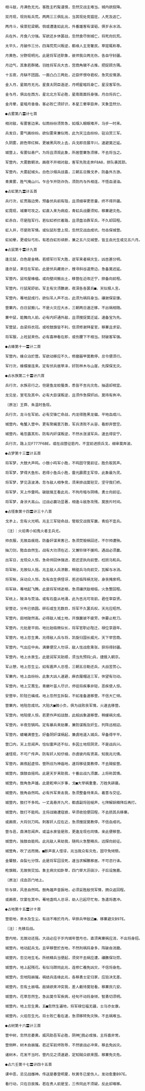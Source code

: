 <!-- { "loadSidebar": true } -->
    相斗敌，月满色无光。客胜主朽髯谨慎，忽然交战主难当，城内欲投降。

    双月现，现则有兵荒。两两三三俱乱出，当其现处竞猖狂，人死及逃亡。

    两月斗，侯景犯梁朝。倘或遭逢如此兆，外番雄客有谋韬，俱岁永冰消。

    兵在外，月食八分强。军欲还乡休罢战，忽然食尽倒城亡，将死向饥荒。

    太平久，月破作三分。四海荒荒兴叛逆，都缘人主宠奢民，草寇辄称尊。

    月黄色，分野现明光。此是将军还职象，彼师我众两无伤，各自守封疆。

    月边气，其象若群猪。羽姓将军兵大吉，宫商角徽不占推，把捉顾方隅。

    十五夜，月缺不团圆。一面凸凸三两处，近臣怀恨夺君权，急究反情源。

    金入月，星朗月无光。星食太阴臣造逆，月明星暗将身亡，星没客军伤。

    金与月，俱出在西方。星北北方军必胜，星南南面将身强，月白将兵亡。

    金月晕，星暗月昏昏。客必败亡须好识，本星三晕宰臣奔，天象显然分。

    ●占雾第八〓计七首

    相对敌，有雾客边来。似雨纷纷须势急，如烟入眼眼难开，马步一时来。

    兵发日，雾气画纷纷。欲似雾来兼似雨，此为天泣血纷纷，驻泊赏三军。

    久阴雾，颜色带红鲜。更被黑风吹上去，兵戈即目展平川，速避莫迁延。

    城营上，有雾似悬尸。为将且须观此象，所居营寨急须移，不去将当之。

    军营内，大雾数朝浓。画夜不开相对敌，客军先败走奔F8A8，排队袭其踪。

    军营内，大雾起城头。白色沙烟兵战喜，三朝五日簇戈矛，防备外方游。

    青黄雾，胜气掩山川。乍合乍开防诈伪，须防内与外相连，不悟血浸油。

    ●占虹第九〓计五首

    兵行次，虹贯路边旁。预备伏兵前有阻，且须细审更思量，终不得开疆。

    虹霓现，城寨可攻之。虹直入来为病疫，青虹兵战要须知，移寨避灾危。

    虹赤白，尽是阻军行。若似虹桥拦着路，且须盘泊靠军兵，不久却回程。

    虹入井，尽是败军情。或似鼠形营上现，忽然交战血成坑，勿击保城营。

    虹如晕，更或似弓形。有若白虹形续断，兼之五六见城营，皆主血光生或见五六月。

    ●占鼠第十〓计九首

    逢见鼠，白色是金精。若顺军行军大胜，逆军来者祸灾生，凶吉甚分明。

    逢亦鼠，来往在军前。此是伏兵藏诡计，搜寻斜谷道旁边，急备莫迟延。

    军营内，鼠咬屋椽楹。或向壁间搬出土，移营在近改迁宁，排备向前程。

    军营内，行鼠尾舒前。军主有灾须醮谢，夜深各各罢兵■，天似报人言。

    军营内，蓦地鼠成行。欲似吊人声不出，此须为祸将身当，禳谢保安康。

    营寨内，白日鼠搬儿。不是火灾应大水，三朝两日速迁移，不出祸相随。

    寨中鼠，能舞向人前。必有内奸通外敌，且须搜捉莫迁延，速备宝为先。

    军营鼠，血梁将衣冠。或咬鼓旗皆不利，信须修谢拜星官，移寨且求安。

    将军服，上衽鼠来伤。必有喜神看在即，或伤腰下不相当，财破客军强。

    ●占蜂第十一〓计二首

    军营内，蜂众泊於营。军欲动移应不久，修磨器甲莫教停，总令便须行。

    军行次，蜂蝶接连来。定有伏兵居草泽，好防林木与山崖，先探保无灾。

    ●占水族第二十〓计六首

    兵行次，水族忌行之。但是鱼龙蛟蜃类，悉皆不吉兆灾危，抽退却相宜。

    龙见垒，室宅及其中。必有大臣谋叛逆，且须作急探奸凶，莫待有奔冲。

    〔原注〕王莽、朱温时鱼现。

    兵行次，龙斗在军前。必有交锋亡命战，内龙得胜黑龙偏，平地血成川。

    城营内，龟蟹入营中。更有聚蝇意万数，军兵溃败不从容，看即弃营空。

    城营内，黾忽露其形。防有内奸谋叛逆，不然水涨浸军兵，速去得安宁。

    兵行次，路上见F777F6BE。或在战营征砦内，不宜前进损兵戈，细审莫奔波。

    ●占梦第十三〓计五首

    将军梦，大鼓大声鸣。小鼓小鸣军小胜，不鸣固守莫前征，胜负取其声。

    将军梦，梦得大鱼形。若得小鱼兵小胜，雷光霹雳主军惊，此象最为灵。

    将军梦，梦见汲波涛。忽与敌人相争竞，须来排战莫轻交，坚守我们桥。

    将军梦，天上作雷鸣。破敌擒王看此兆，不拘月暗与阴晴，勇士向前征。

    将军梦，身涉大高山。过战必赢功显著，相逢斗敌急攻残，莫放片时间。

    ●占怪象第十四〓计三十八首

    戈矛上，忽有火光明。兆主三军轻命战，管取交战我军赢，青焰不宜兵。

    〔注〕：火焰青小如鬼火者主兵尤。

    帅衣服，无故血痕班。防备奸谋来害己，急须焚毁祸回还，不尔帅遭殃。

    抽刀剑，黠血自然生。战有大功须在近，又兼铃铎不援鸣，遇战必须赢。

    出军日，龙现众人惊。急命帅回休强进，若还坚执向前营，枉损马和兵。

    将军帐，无故似人摇。兆主敌人兵溃散，稍驱兵马向前交，瓦解与冰消。

    将军帐，床动众人惊。及有血生俱怪讶，若还临阵祸无轻，身丧掩泉垌。

    将军袂，蓦地起飞腾。此是将军倾逝相，急须禳厌敌相临，火急整回程。

    军统上，陂泽与茭油。或有石盘从地涌，此为吉兆可攻前，君任宰臣贤。

    安营讫，分布已依圆。碎石或生无数目，将军不久罢兵权，天兆应昭然。

    军营内，田地陡然高。必得敌人城土地，开旗赢彼不疲劳，休要止枪刀。

    军营内，元处是平田。地比始临微似长，将军官职必陛迁，禄位享遐年。

    军营内，地上忽生黄。兆得敌人兵与将，凯旋归国长威光，天下举宫商。

    军营内，气出应中央。满寨便交人勿讶，敌人怯战愈乘张，获将得封疆。

    军营内，地上水泉生。此是润军天助顺，须当先预将□兵，捷报入朝京。

    军止憩，地上忽生尘。如有震声人总怪，三朝五日勒还兵，大战苦劳心。

    军寨内，地上血纷纷。此象大凶人速避，麻衣履帽送三军，休望有功动。

    军营内，地上艾蒿生。青嫩叶苗人尽识，师徒将疾事非轻，恶疾使人惊。

    安营毕，阶陉已编成。地上忽然生拆裂，不如准备速移营，不信大亡倾。

    营寨内，地陷忽成坑。大陷大■微小负，俱为战败丧军情，火速去移营。

    军营内，地陷使人惊。若更作声如战鼓，此般凶象速移营，稍缓祸灾成。

    军营内，半夜忽锅鸣。定有暴兵来劫寨，兼防谋叛及奸生，列阵远相迎。

    军营内，蝼曦满营生。好备阴奸谋祸起，兼虞地道入城兵，早备得平平。

    营口内，天上忽闻声。恰似雷声还不似，多因土地现阴灵，不是战兵兴。

    诸怪现，不可广传声。防有奸人知仔细，亦虞彼内有贤英，知我兆元情。

    军营内，画夜起虚惊。营所旧为神庙地，速将移徒莫教停，不去贼偷营。

    城营内，旗鼓自摇鸣。此是天岁来助我，十番出战九须赢，上将称其情。

    城营内，鼓角急声雄。此是乾坤兴岁事，戈■大举祸重重，万姓失耕晨。

    城营内，鼓角自然鸣。必有外军来击我，急须整备待来兵，着意与交征。

    城营内，鼓打不多鸣。一丈高悬并九尺，都虞副将验槌声，七拜解妖精拜后再打。

    城营内，鼓打不能鸣。主将战输遭寇掳，早须收拾便回程，不去损其兵移寨。

    或画夜，大将剑刀鸣。刺客奸人应在近，急须搜捉莫教停，不信血成坑。

    营与邑，鼎沸忽闻声。或溢水泉皆是败，更逢龙现也同情，亲此便移营。

    城营内，独鼓自能鸣。此兆敌人来劫我，随鸣火急整精兵，远探向前征。

    城营角，吹了远而微。■断声哀人怪讶，兆当我众有灾危，固守免倾颓。

    金鼙鼓，自裂七分馀。此是将军囚没死，速当求解醮移居，不可恣行诛。

    枪旗戟，无故倒交加。象主病灾如卧草，四门宰大沥田沙，子后设施嘉。

    〔原注〕戌血沥门地上。

    铃与铎，风息自然鸣。鼓角雄声音振地，必须妥胜敌悦军情，拥众返回程。

    或画夜，饮宴在其中。蓦地盏鸣人总讶，劫人已起尽忙匆，急遣将邀冲。

    ●占地第十五〓计十首

    营砦地，泉水及生尘。有战不难於月内，早排兵甲敌边■，移寨避灾B97E。

    〔注〕：先移后战。

    营内地，无故动还摇。大战必应于岁内城年营月也，直须离寨祸应消，不出将身招。

    城营内，地动起兵戈。且早移营於吉地，不然刑祸将身多，阵破自消磨。

    城营内，忽见地生毛。所统精兵当便起，须臾不去祸应遭，禳醮保功劳。

    城营内，地上起残花。有似马蹄同此兆，连修仁羲免凶灾，不信将身危。

    城营内，忽地陷崩摧。祸结兵连缘此兆，各移勇士定归家，应验决无差。

    城营内，忽有土崩塌。敌骑欲来冲突我，差人截待莫轻看，移寨庶几安。

    城营内，花草忽然生。急出莫令军疾病，经旬不动将身倾，智勇切须明。

    城营内，地上忽生黄。五■忽然生遍地，将军禄位福无疆，士马亦女康。

    城营内，火焰忽生光。将士败亡看在速，急须移转免灾殃，不去祸难当。

    ●占树第十六〓计三首

    营中树，忽然总萎黄。威风助吾军必胜，阴神我必成强，主将喜非常。

    营侧畔，树木自崩摧。若近军前师败辱，不然彼战必冲来，移去免凶灾。

    诸树木，花发不当时。营内见之须速避，定知贼众欲来围，移寨免灾危。

    ●占六壬第十七〓计四十五首

    课中恶，忌见战雌神。传送是春登明夏，秋寅冬已爱伤人，发动愈重B97E。

    看行动，只在日辰推。若在贵人前是宝，三传同此不须疑，反此却难移。

